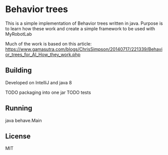 # Behavior trees
This is a simple implementation of Behavior trees written in java. Purpose is to learn how these work and create a simple framework to be used with MyRobotLab 

Much of the work is based on this article: https://www.gamasutra.com/blogs/ChrisSimpson/20140717/221339/Behavior_trees_for_AI_How_they_work.php

## Building
Developed on IntelliJ and java 8

TODO packaging into one jar
TODO tests

## Running
java behave.Main

## License
MIT

